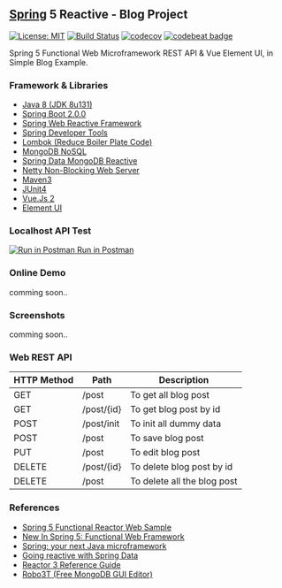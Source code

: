 ## [Spring](https://spring.io/) 5 Reactive - Blog Project
[![License: MIT](https://img.shields.io/badge/License-MIT-blue.svg)](/LICENSE)
[![Build Status](https://travis-ci.org/mkdika/spring5-reactive-blog.svg?branch=master)](https://travis-ci.org/mkdika/spring5-reactive-blog)
[![codecov](https://codecov.io/gh/mkdika/spring5-reactive-blog/branch/master/graph/badge.svg)](https://codecov.io/gh/mkdika/spring5-reactive-blog)
[![codebeat badge](https://codebeat.co/badges/052aab0a-0328-445f-89c9-a0d2436d03a8)](https://codebeat.co/projects/github-com-mkdika-spring5-reactive-blog-master)

Spring 5 Functional Web Microframework REST API & Vue Element UI, in Simple Blog Example.

### Framework & Libraries
- [Java 8 (JDK 8u131)](http://www.oracle.com/technetwork/java/javase/downloads/jdk8-downloads-2133151.html)
- [Spring Boot 2.0.0](https://docs.spring.io/spring-boot/docs/current-SNAPSHOT/reference/htmlsingle/)
- [Spring Web Reactive Framework](http://docs.spring.io/spring-framework/docs/5.0.0.M1/spring-framework-reference/html/web-reactive.html)
- [Spring Developer Tools](https://docs.spring.io/spring-boot/docs/current/reference/html/using-boot-devtools.html)
- [Lombok (Reduce Boiler Plate Code)](https://projectlombok.org/)
- [MongoDB NoSQL](https://www.mongodb.com/)
- [Spring Data MongoDB Reactive](https://spring.io/blog/2016/11/28/going-reactive-with-spring-data)
- [Netty Non-Blocking Web Server](https://netty.io/)
- [Maven3](https://maven.apache.org/)
- [JUnit4](http://junit.org/junit4/)
- [Vue.Js 2](https://vuejs.org/)
- [Element UI](http://element.eleme.io/#/en-US)


### Localhost API Test
[![Run in Postman](https://lh4.googleusercontent.com/Dfqo9J42K7-xRvHW3GVpTU7YCa_zpy3kEDSIlKjpd2RAvVlNfZe5pn8Swaa4TgCWNTuOJOAfwWY=s20) Run in Postman](https://app.getpostman.com/run-collection/498aea143dc572212f17)


### Online Demo
comming soon..


### Screenshots
comming soon..


### Web REST API
HTTP Method | Path       | Description
----------- | ---------- | -----------
GET         | /post      | To get all blog post
GET         | /post/{id} | To get blog post by id
POST        | /post/init | To init all dummy data
POST        | /post      | To save blog post
PUT         | /post      | To edit blog post
DELETE      | /post/{id} | To delete blog post by id
DELETE      | /post      | To delete all the blog post


### References
- [Spring 5 Functional Reactor Web Sample](https://github.com/subhrajyotimajumder/spring-reactive-web-sample)
- [New In Spring 5: Functional Web Framework](https://dzone.com/articles/new-in-spring-5-functional-web-framework)
- [Spring: your next Java microframework](http://blog.alexnesterov.com/post/spring-your-next-microframework/)
- [Going reactive with Spring Data](https://spring.io/blog/2016/11/28/going-reactive-with-spring-data)
- [Reactor 3 Reference Guide](http://projectreactor.io/docs/core/release/reference/docs/index.html)
- [Robo3T (Free MongoDB GUI Editor)](https://robomongo.org/)